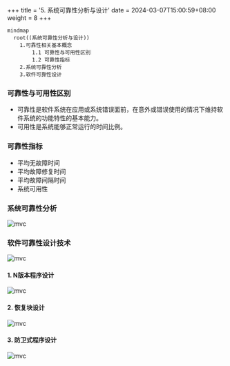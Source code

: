 +++
title = '5. 系统可靠性分析与设计'
date = 2024-03-07T15:00:59+08:00
weight = 8
+++


```mermaid
mindmap
  root((系统可靠性分析与设计))
    1.可靠性相关基本概念
        1.1 可靠性与可用性区别
        1.2 可靠性指标
    2.系统可靠性分析
    3.软件可靠性设计
```

### 可靠性与可用性区别
- 可靠性是软件系统在应用或系统错误面前，在意外或错误使用的情况下维持软件系统的功能特性的基本能力。
- 可用性是系统能够正常运行的时间比例。

### 可靠性指标
- 平均无故障时间
- 平均故障修复时间
- 平均故障间隔时间
- 系统可用性

### 系统可靠性分析
![mvc](../../../images/content/ruankao/reliability.png)


### 软件可靠性设计技术
![mvc](../../../images/content/ruankao/reliability_tech.png)

#### 1. N版本程序设计
![mvc](../../../images/content/ruankao/n_version.png)

#### 2. 恢复块设计
![mvc](../../../images/content/ruankao/restore_block.png)

#### 3. 防卫式程序设计
![mvc](../../../images/content/ruankao/defensive_program.png)